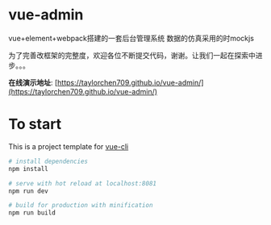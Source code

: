 
# vue-admin
vue+element+webpack搭建的一套后台管理系统
数据的仿真采用的时mockjs

为了完善改框架的完整度，欢迎各位不断提交代码，谢谢。让我们一起在探索中进步。。。

**在线演示地址**: [https://taylorchen709.github.io/vue-admin/](https://taylorchen709.github.io/vue-admin/)

# To start

This is a project template for [vue-cli](https://github.com/vuejs/vue-cli)

``` bash
# install dependencies
npm install

# serve with hot reload at localhost:8081
npm run dev

# build for production with minification
npm run build

```
